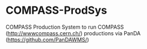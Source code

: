 # COMPASS-ProdSys

COMPASS Production System to run COMPASS (http://wwwcompass.cern.ch/) productions via PanDA (https://github.com/PanDAWMS/)
